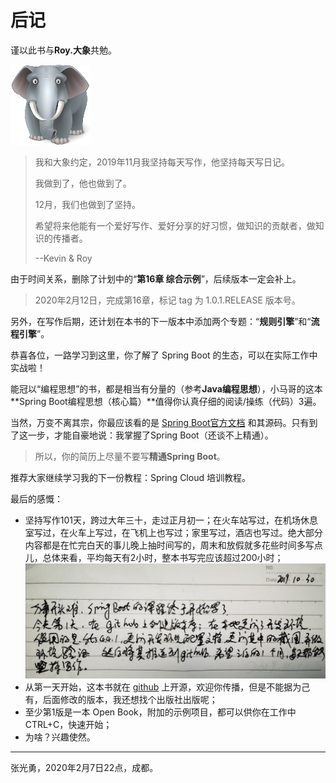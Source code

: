 # 后记

谨以此书与**Roy.大象**共勉。

![充满好奇心的大象](images/RoyElephant.png)

> 我和大象约定，2019年11月我坚持每天写作，他坚持每天写日记。
>
> 我做到了，他也做到了。
>
> 12月，我们也做到了坚持。
>
> 希望将来他能有一个爱好写作、爱好分享的好习惯，做知识的贡献者，做知识的传播者。
>
> --Kevin & Roy

由于时间关系，删除了计划中的“**第16章 综合示例**”，后续版本一定会补上。

> 2020年2月12日，完成第16章，标记 tag 为 1.0.1.RELEASE 版本号。

另外，在写作后期，还计划在本书的下一版本中添加两个专题：“**规则引擎**”和“**流程引擎**”。

恭喜各位，一路学习到这里，你了解了 Spring Boot 的生态，可以在实际工作中实战啦！

能冠以“编程思想”的书，都是相当有分量的（参考**Java编程思想**），小马哥的这本**Spring Boot编程思想（核心篇）**值得你认真仔细的阅读/操练（代码）3遍。

当然，万变不离其宗，你最应该看的是 [Spring Boot官方文档](https://docs.spring.io/spring-boot/docs/current/reference/html/) 和其源码。只有到了这一步，才能自豪地说：我掌握了Spring Boot（还谈不上精通）。

> 所以，你的简历上尽量不要写**精通Spring Boot**。

推荐大家继续学习我的下一份教程：Spring Cloud 培训教程。

最后的感慨：

- 坚持写作101天，跨过大年三十，走过正月初一；在火车站写过，在机场休息室写过，在火车上写过，在飞机上也写过；家里写过，酒店也写过。绝大部分内容都是在忙完白天的事儿晚上抽时间写的，周末和放假就多花些时间多写点儿，总体来看，平均每天有2小时，整本书写完应该超过200小时；
  ![start](images/start.jpeg)
- 从第一天开始，这本书就在 [github](https://github.com/gyzhang/SpringBootCourse) 上开源，欢迎你传播，但是不能据为己有，后面修改的版本，我还想找个出版社出版呢；
- 至少第1版是一本 Open Book，附加的示例项目，都可以供你在工作中 CTRL+C，快速开始；
- 为啥？兴趣使然。

------

张光勇，2020年2月7日22点，成都。